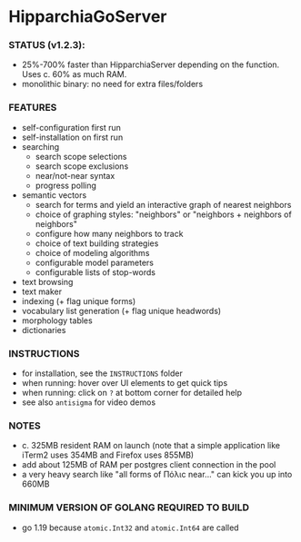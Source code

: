 # HipparchiaGoServer

### STATUS (v1.2.3):

* 25%-700% faster than HipparchiaServer depending on the function. Uses c. 60% as much RAM.
* monolithic binary: no need for extra files/folders

### FEATURES

* self-configuration first run
* self-installation on first run 
* searching
  * search scope selections 
  * search scope exclusions 
  * near/not-near syntax
  * progress polling
* semantic vectors
  * search for terms and yield an interactive graph of nearest neighbors
  * choice of graphing styles: "neighbors" or "neighbors + neighbors of neighbors"
  * configure how many neighbors to track
  * choice of text building strategies
  * choice of modeling algorithms
  * configurable model parameters
  * configurable lists of stop-words
* text browsing
* text maker
* indexing (+ flag unique forms)
* vocabulary list generation (+ flag unique headwords)
* morphology tables
* dictionaries

### INSTRUCTIONS
* for installation, see the `INSTRUCTIONS` folder
* when running: hover over UI elements to get quick tips
* when running: click on `?` at bottom corner for detailed help
* see also `antisigma` for video demos

### NOTES

* c. 325MB resident RAM on launch (note that a simple application like iTerm2 uses 354MB and Firefox uses 855MB)
* add about 125MB of RAM per postgres client connection in the pool
* a very heavy search like "all forms of Πόλιϲ near..." can kick you up into 660MB

### MINIMUM VERSION OF GOLANG REQUIRED TO BUILD
* go 1.19 because `atomic.Int32` and `atomic.Int64` are called
